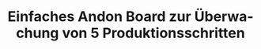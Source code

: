 ---
layout: article
title: Einfaches Andon Board zur Überwachung von 5 Produktionsschritten
description: 
  - Bei dieser Vorlage handelt es sich um eine Übersicht von fünf verschiedenen Produktionsschritten zu einem Auftrag. Mittels einer Andon Board Anzeige (Ampelfarbschema) werden die einzelnen Stationen farblich gekennzeichnet. So wird auf einen Blick ersichtlich, an welcher Station der Linie alles planmäßig läuft oder an welcher ein Problem aufgetreten ist und seit welcher Zeit dieses besteht. Zusätzlich wird der Auftragsstatus in Echtzeit abgebildet. Entfernen Sie das hinterlegte Timer Script und fügen Sie Ihre Datenquelle hinzu, um diese Visualisierung für Ihre Zwecke verwenden zu können.
lang: de
weight: 500
isDraft: false
ref: Production_Process_Andon
carousel: false
category:
  - Empfohlen
  - Produktion
  - Andon
  - Warnung
  - Prozess
image: Production_Process_Andon_DE.png
download: Production_Process_Andon_DE.pbmx
overview_description:
overview_benefits:
overview_data_sources:
---